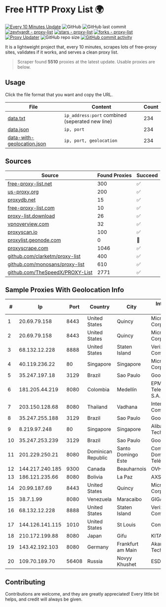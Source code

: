 
# Free HTTP Proxy List 🌍

[![Every 10 Minutes Update](https://github.com/mertguvencli/http-proxy-list/actions/workflows/main.yml/badge.svg?branch=main)](https://github.com/mertguvencli/http-proxy-list/actions/workflows/main.yml)
![GitHub](https://img.shields.io/github/license/mertguvencli/http-proxy-list)
![GitHub last commit](https://img.shields.io/github/last-commit/mertguvencli/http-proxy-list)
[![zevtyardt - proxy-list](https://img.shields.io/static/v1?label=zevtyardt&message=proxy-list&color=blue&logo=github)](https://github.com/zevtyardt/proxy-list "Go to GitHub repo")
[![stars - proxy-list](https://img.shields.io/github/stars/zevtyardt/proxy-list?style=social)](https://github.com/zevtyardt/proxy-list)
[![forks - proxy-list](https://img.shields.io/github/forks/zevtyardt/proxy-list?style=social)](https://github.com/zevtyardt/proxy-list)
[![Proxy Updater](https://github.com/zevtyardt/proxy-list/workflows/Proxy%20Updater/badge.svg)](https://github.com/zevtyardt/proxy-list/actions?query=workflow:"Proxy+Updater")
![GitHub repo size](https://img.shields.io/github/repo-size/zevtyardt/proxy-list)
[![GitHub commit activity](https://img.shields.io/github/commit-activity/m/zevtyardt/proxy-list?logo=commits)](https://github.com/zevtyardt/proxy-list/commits/main)

It is a lightweight project that, every 10 minutes, scrapes lots of free-proxy sites, validates if it works, and serves a clean proxy list.

> Scraper found **5510** proxies at the latest update. Usable proxies are below.

## Usage

Click the file format that you want and copy the URL.

|File|Content|Count|
|----|-------|-----|
|[data.txt](https://raw.githubusercontent.com/mertguvencli/http-proxy-list/main/proxy-list/data.txt)|`ip_address:port` combined (seperated new line)|234|
|[data.json](https://raw.githubusercontent.com/mertguvencli/http-proxy-list/main/proxy-list/data.json)|`ip, port`|234|
|[data-with-geolocation.json](https://raw.githubusercontent.com/mertguvencli/http-proxy-list/main/proxy-list/data-with-geolocation.json)|`ip, port, geolocation`|234|

## Sources

|Source|Found Proxies|Succeed|
|------|-------------|-------|
|[free-proxy-list.net](https://free-proxy-list.net)|300|✅|
|[us-proxy.org](https://www.us-proxy.org)|200|✅|
|[proxydb.net](http://proxydb.net)|15|✅|
|[free-proxy-list.com](https://free-proxy-list.com/?page=&port=&type%5B%5D=http&type%5B%5D=https&up_time=0&search=Search)|10|✅|
|[proxy-list.download](https://www.proxy-list.download/HTTP)|26|✅|
|[vpnoverview.com](https://vpnoverview.com/privacy/anonymous-browsing/free-proxy-servers)|32|✅|
|[proxyscan.io](https://www.proxyscan.io)|100|✅|
|[proxylist.geonode.com](https://proxylist.geonode.com/api/proxy-list?limit=300&page=1&sort_by=lastChecked&sort_type=desc&protocols=http,https)|0|🚫|
|[proxyscrape.com](https://api.proxyscrape.com/v2/?request=displayproxies&protocol=http&timeout=10000&country=all&ssl=all&anonymity=all)|1046|✅|
|[github.com/clarketm/proxy-list](https://raw.githubusercontent.com/clarketm/proxy-list/master/proxy-list-raw.txt)|400|✅|
|[github.com/monosans/proxy-list](https://raw.githubusercontent.com/monosans/proxy-list/main/proxies/http.txt)|610|✅|
|[github.com/TheSpeedX/PROXY-List](https://raw.githubusercontent.com/TheSpeedX/PROXY-List/master/http.txt)|2771|✅|


## Sample Proxies With Geolocation Info

|#|Ip|Port|Country|City|Internet Service Provider|
|-|--|----|-------|----|-------------------------|
|1|20.69.79.158|8443|United States|Quincy|Microsoft Corporation|
|2|20.69.79.158|8443|United States|Quincy|Microsoft Corporation|
|3|68.132.12.228|8888|United States|Staten Island|Verizon Communications|
|4|40.119.236.22|80|Singapore|Singapore|Microsoft Corporation|
|5|35.247.197.18|3129|Brazil|Sao Paulo|Google LLC|
|6|181.205.44.219|8080|Colombia|Medellín|EPM Telecomunicaciones S.A. E.S.P.|
|7|203.150.128.68|8080|Thailand|Vadhana|Internet Thailand Company Ltd|
|8|35.247.255.188|3129|Brazil|Sao Paulo|Google LLC|
|9|8.219.97.248|80|Singapore|Singapore|Alibaba (US) Technology Co., Ltd.|
|10|35.247.253.239|3129|Brazil|Sao Paulo|Google LLC|
|11|201.229.250.21|8080|Dominican Republic|Santo Domingo Este|Compañía Dominicana de Teléfonos S. A.|
|12|144.217.240.185|9300|Canada|Beauharnois|OVH SAS|
|13|186.121.235.66|8080|Bolivia|La Paz|AXS Bolivia S. A.|
|14|20.99.187.69|8443|United States|Quincy|Microsoft Corporation|
|15|38.7.1.99|8080|Venezuela|Maracaibo|GIGAPOP, C.A.|
|16|68.132.12.228|8888|United States|Staten Island|Verizon Communications|
|17|144.126.141.115|1010|United States|St Louis|Contabo Inc.|
|18|210.172.199.88|8080|Japan|Gifu|KITAGATA|
|19|143.42.192.103|8080|Germany|Frankfurt am Main|Akamai Technologies, Inc.|
|20|109.70.189.70|56408|Russia|Novyy Khushet|ESD|



## Contributing

Contributions are welcome, and they are greatly appreciated! Every
little bit helps, and credit will always be given.

